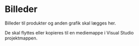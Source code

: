 # Billeder

Billeder til produkter og anden grafik skal lægges her.

De skal flyttes eller kopieres til en mediemappe i Visual Studio projektmappen.

